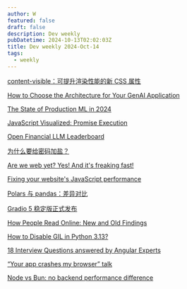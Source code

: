 ```yaml
---
author: W
featured: false
draft: false
description: Dev weekly
pubDatetime: 2024-10-13T02:02:03Z
title: Dev weekly 2024-Oct-14
tags:
  - weekly
---
```


[content-visible：可提升渲染性能的新 CSS 属性](https://web.dev/articles/content-visibility?hl=zh-cn&utm_source=pocket_shared)

[How to Choose the Architecture for Your GenAI Application](https://towardsdatascience.com/how-to-choose-the-architecture-for-your-genai-application-6053e862c457)

[The State of Production ML in 2024](https://ethical.institute/state-of-ml-2024?utm_source=pocket_saves)

[JavaScript Visualized: Promise Execution](https://www.lydiahallie.com/blog/promise-execution?utm_source=pocket_shared)

[Open Financial LLM Leaderboard](https://huggingface.co/spaces/TheFinAI/Open-Financial-LLM-Leaderboard?utm_source=pocket_saves)

[为什么要给密码加盐？](https://mp.weixin.qq.com/s?__biz=MzkxMDE5NzE4Mg%3D%3D&abtest_cookie=AAACAA%3D%3D&ascene=56&chksm=c03d8005448ff3defa82842d60d6b38e2d5f4de53591e21c2e8674ee339ef243be2c6c60f564&clicktime=1728434675&countrycode=CN&devicetype=android-34&enterid=1728434675&exportkey=n_ChQIAhIQBoUpTlO7%2FoNs7nwS7SmudhLaAQIE97dBBAEAAAAAADmbCtFcYdcAAAAOpnltbLcz9gKNyK89dVj02NSrm%2FTaBUYUuuJGTS35rLP%2BIoaIaIgxzue5emOYlrYeu2V7NYBKg6nfppFhaoh1rKuJKWcGntT9XZcjIRrg0b3oB%2BLwgvV8hJR3TgD3%2B7Cm4LxCKmA1%2FmleHIfFoRC7OfIu3jQkYmgGQVexK8HnS%2BRK%2B6FbaFdAlkRFAIywqP0qP0iPgN3NUXn0ARCsdQFuMTNh%2BR6bW25CP4uiRei4LgEL1jNcp57Ycwsbk5XKNodqH%2BkH&fasttmpl_flag=0&fasttmpl_fullversion=7417968-zh_CN-zip&fasttmpl_type=0&finder_biz_enter_id=4&flutter_pos=27&idx=1&lang=zh_CN&mid=2247484981&nettype=3gnet&pass_ticket=P%2FFhSt9T37l2WTc5dXTMEL31bI2ORl5gFNthM66QsnPWe1iIqsaxWproH0teUK9%2F&ranksessionid=1728433469&realreporttime=1728434675194&scene=90&session_us=gh_628c91685404&sessionid=1728433598&sn=40567ed05484ea867e630b7e32d2d64a&subscene=93&utm_source=pocket_shared&version=28003339&wx_header=3&xtrack=1)

[Are we web yet? Yes! And it's freaking fast!](https://www.arewewebyet.org/?utm_source=pocket_saves)

[Fixing your website's JavaScript performance](https://developer.mozilla.org/en-US/blog/fix-javascript-performance/?utm_source=pocket_shared)

[Polars 与 pandas：差异对比](https://blog.jetbrains.com/zh-hans/pycharm/2024/07/polars-vs-pandas/)

[Gradio 5 稳定版正式发布](https://mp.weixin.qq.com/s?__biz=Mzk0MDQyNTY4Mw%3D%3D&abtest_cookie=AAACAA%3D%3D&ascene=56&chksm=c39acbada727fd29ea311a910cec5d483f85fb6b4defb670adea4f23b47bf2a193d53f4d51cc&clicktime=1728551359&countrycode=CN&devicetype=android-34&enterid=1728551359&exportkey=n_ChQIAhIQf%2FPvgrYV4%2BZNtOaSMkaiDxLjAQIE97dBBAEAAAAAAOoBGMlyd4MAAAAOpnltbLcz9gKNyK89dVj0VIbmTCtrC8ePO9o5svr94mKrJAJ5lfo%2BTm6OPWEY2vuJlfyg6hsmn9gHDDdSfw5M8f0ZNTfGiXHffHQ%2F96ur5vbPbwKhcXV0d3B%2BHYafR%2B4NH69SBhktshQDX%2BXOxCG8i1MOKUs9m22Vsz3YICF2ouf7ilHLUdn3jKvKp3N0g9oFeu2oBoZXDXDmb2uN3318%2BaJz54AnDJHtA%2BHl5BD5u1Q1kwF57KmSl4ub0LKA9%2Bg%2F%2BoZtfwQOmZchwXuE&fasttmpl_flag=0&fasttmpl_fullversion=7420685-zh_CN-zip&fasttmpl_type=0&finder_biz_enter_id=4&flutter_pos=2&idx=1&lang=zh_CN&mid=2247493083&nettype=WIFI&pass_ticket=VuzioivwkDSZhrJIQGwqdfJWLeQSRT3ZyfLUwNlmIRMOhzgtqGjHNV6B5HZQ7UCw&ranksessionid=1728551245&realreporttime=1728551359814&scene=90&session_us=gh_504339124f0f&sessionid=1728551251&sn=e829ff7c33c623bfcaef4bdf6d219eaa&subscene=93&utm_source=pocket_shared&version=280033f2&wx_header=3&xtrack=1)

[How People Read Online: New and Old Findings](https://www.nngroup.com/articles/how-people-read-online/)

[How to Disable GIL in Python 3.13?](https://geekpython.in/how-to-disable-gil-in-python?utm_source=pocket_saves)

[18 Interview Questions answered by Angular Experts](https://www.angularspace.com/18-interview-questions-answered-by-angular-experts-live-post/)

[“Your app crashes my browser” talk](https://www.phpied.com/your-app-crashes-my-browser-talk/?utm_source=pocket_shared)

[Node vs Bun: no backend performance difference](https://evertheylen.eu/p/node-vs-bun/?utm_source=pocket_shared)

[]()

[]()

[]()

[]()

[]()

[]()

[]()

[]()

[]()

[]()

[]()

[]()

[]()

[]()

[]()

[]()

[]()

[]()

[]()

[]()

[]()

[]()

[]()

[]()

[]()

[]()

[]()

[]()

[]()

[]()

[]()

[]()

[]()

[]()

[]()

[]()

[]()

[]()

[]()

[]()

[]()

[]()

[]()

[]()

[]()

[]()

[]()

[]()

[]()

[]()

[]()

[]()

[]()

[]()

[]()

[]()

[]()

[]()

[]()

[]()

[]()

[]()

[]()

[]()

[]()

[]()

[]()

[]()

[]()

[]()

[]()

[]()

[]()

[]()

[]()

[]()

[]()

[]()

[]()

[]()

[]()

[]()

[]()

[]()

[]()

[]()

[]()

[]()

[]()

[]()

[]()

[]()

[]()

[]()

[]()

[]()

[]()

[]()

[]()

[]()

[]()

[]()

[]()

[]()

[]()

[]()

[]()

[]()

[]()

[]()

[]()

[]()

[]()

[]()

[]()

[]()

[]()

[]()

[]()

[]()

[]()

[]()

[]()

[]()

[]()

[]()

[]()

[]()

[]()

[]()

[]()

[]()

[]()

[]()

[]()

[]()

[]()

[]()

[]()

[]()

[]()

[]()

[]()

[]()

[]()

[]()

[]()

[]()

[]()

[]()

[]()

[]()

[]()

[]()

[]()

[]()

[]()

[]()

[]()

[]()

[]()

[]()

[]()

[]()

[]()

[]()

[]()

[]()

[]()

[]()

[]()

[]()

[]()

[]()

[]()

[]()

[]()

[]()

[]()

[]()

[]()

[]()

[]()

[]()

[]()

[]()

[]()

[]()

[]()

[]()

[]()

[]()

[]()

[]()

[]()

[]()

[]()

[]()

[]()

[]()

[]()

[]()

[]()

[]()

[]()

[]()

[]()

[]()

[]()

[]()

[]()

[]()

[]()

[]()

[]()

[]()

[]()

[]()

[]()

[]()

[]()

[]()

[]()

[]()

[]()

[]()

[]()

[]()

[]()

[]()

[]()

[]()

[]()

[]()

[]()

[]()

[]()

[]()

[]()

[]()

[]()

[]()

[]()

[]()

[]()

[]()

[]()

[]()

[]()

[]()

[]()

[]()

[]()

[]()

[]()

[]()

[]()

[]()

[]()

[]()

[]()

[]()

[]()

[]()

[]()

[]()

[]()

[]()

[]()

[]()

[]()

[]()

[]()

[]()

[]()

[]()

[]()

[]()

[]()

[]()

[]()

[]()

[]()
